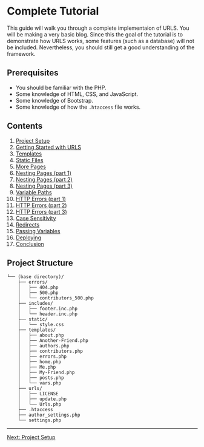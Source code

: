 # Complete Tutorial
This guide will walk you through a complete implementaion of URLS. You will be making a very basic blog. Since this the goal of the tutorial is to demonstrate how URLS works, some features (such as a database) will not be included. Nevertheless, you should still get a good understanding of the framework.

## Prerequisites
* You should be familiar with the PHP.
* Some knowledge of HTML, CSS, and JavaScript.
* Some knowledge of Bootstrap.
* Some knowledge of how the `.htaccess` file works.

## Contents
1. [Project Setup](setup.md)
2. [Getting Started with URLS](getting_started.md)
3. [Templates](templates.md)
4. [Static Files](static_files.md)
5. [More Pages](pages.md)
6. [Nesting Pages (part 1)](nesting_p1.md)
7. [Nesting Pages (part 2)](nesting_p2.md)
8. [Nesting Pages (part 3)](nesting_p3.md)
9. [Variable Paths](variable.md)
10. [HTTP Errors (part 1)](errors_p1.md)
11. [HTTP Errors (part 2)](errors_p2.md)
12. [HTTP Errors (part 3)](errors_p3.md)
13. [Case Sensitivity](cs.md)
14. [Redirects](redirects.md)
15. [Passing Variables](vars.md)
16. [Deploying](deploy.md)
17. [Conclusion](conclusion.md)

## Project Structure
```
└── (base directory)/
    ├── errors/
    │   ├── 404.php
    │   ├── 500.php
    │   └── contributors_500.php
    ├── includes/
    │   ├── footer.inc.php
    │   └── header.inc.php
    ├── static/
    │   └── style.css
    ├── templates/
    │   ├── about.php
    │   ├── Another-Friend.php
    │   ├── authors.php
    │   ├── contributors.php
    │   ├── errors.php
    │   ├── home.php
    │   ├── Me.php
    │   ├── My-Friend.php
    │   ├── posts.php
    │   └── vars.php
    ├── urls/
    │   ├── LICENSE
    │   ├── update.php
    │   └── Urls.php
    ├── .htaccess
    ├── author_settings.php
    └── settings.php
```
___
[Next: Project Setup](setup.md)
